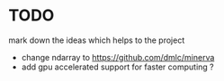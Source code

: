 # TODO

mark down the ideas which helps to the project

- change ndarray to https://github.com/dmlc/minerva
- add gpu accelerated support for faster computing ?